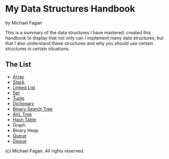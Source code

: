 # My Data Structures Handbook

by Michael Fagan

This is a summary of the data structures I have mastered. created this handbook to
display that not only can I implement many data structures, but that I also understand 
these structures and why you should use certain structures in certain situations.

## The List

* [Array](array.md)
* [Stack](stack.md)
* [Linked List](linkedlist.md)
* [Set](set.md)
* [Tuple](tuple.md)
* [Dictionary](dictionary.md)
* [Binary Search Tree](bst.md)
* [AVL Tree](avltree.md)
* [Hash Table](hashtable.md)
* Graph
* Binary Heap
* [Queue](queue.md)
* [Deque](deque.md)

(c) Michael Fagan. All rights reserved.
